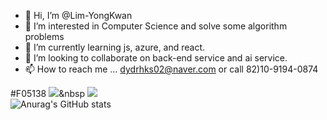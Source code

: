 - 👋 Hi, I’m @Lim-YongKwan
- 👀 I’m interested in Computer Science and solve some algorithm problems
- 🌱 I’m currently learning js, azure, and react.
- 💞️ I’m looking to collaborate on back-end service and ai service.
- 📫 How to reach me ... dydrhks02@naver.com or call 82)10-9194-0874

<!---
Lim-YongKwan/Lim-YongKwan is a ✨ special ✨ repository because its `README.md` (this file) appears on your GitHub profile.
You can click the Preview link to take a look at your changes.
--->
#F05138
<img src="https://img.shields.io/badge/swift?style=flat-square&logo=#F05138&logoColor=white"/></a>&nbsp 
<img src="https://img.shields.io/badge/Python-3766AB?style=flat-square&logo=Python&logoColor=white"/></a>
<br>
![Anurag's GitHub stats](https://github-readme-stats.vercel.app/api?username=Lim-YongKwan&show_icons=true&theme=radical)
